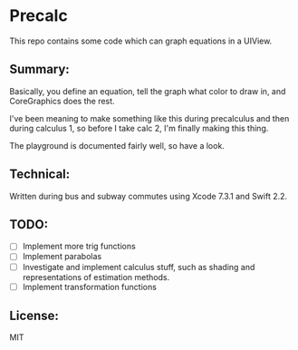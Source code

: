 # Precalc
This repo contains some code which can graph equations in a UIView.

Summary:
---

Basically, you define an equation, tell the graph what color to draw in, and CoreGraphics does the rest.

I've been meaning to make something like this during precalculus and then during calculus 1, so before I take calc 2, I'm finally making this thing.

The playground is documented fairly well, so have a look.

Technical:
---

Written during bus and subway commutes using Xcode 7.3.1 and Swift 2.2.

TODO:
---

- [ ] Implement more trig functions
- [ ] Implement parabolas
- [ ] Investigate and implement calculus stuff, such as shading and representations of estimation methods. 
- [ ] Implement transformation functions

License:
---
MIT
